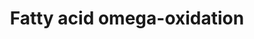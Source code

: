 ---
annotations:
- id: PW:0000642
  parent: classic metabolic pathway
  type: Pathway Ontology
  value: fatty acid degradation pathway
- id: PW:0001253
  parent: classic metabolic pathway
  type: Pathway Ontology
  value: fatty acid omega degradation pathway
authors:
- Evelo
- MaintBot
- Thomas
- Cizar
- Christine Chichester
- Youssefwalid
- Eweitz
description: ''
last-edited: 2021-05-16
organisms:
- Rattus norvegicus
redirect_from:
- /index.php/Pathway:WP133
- /instance/WP133
- /instance/WP133_rr116963
revision: r116963
schema-jsonld:
- '@context': https://schema.org/
  '@id': https://wikipathways.github.io/pathways/WP133.html
  '@type': Dataset
  creator:
    '@type': Organization
    name: WikiPathways
  description: ''
  keywords:
  - Adh1
  - Adh1c
  - Adh4
  - Adh6
  - Adh7
  - Aldh1a1
  - Aldh2
  - Cyp1a1
  - Cyp1a2
  - Cyp2d6
  - Cyp2e1
  - Cyp3a2
  - Cyp4a11
  license: CC0
  name: Fatty acid omega-oxidation
seo: CreativeWork
title: Fatty acid omega-oxidation
wpid: WP133
---